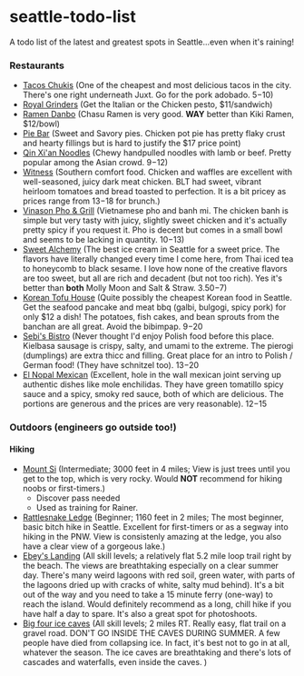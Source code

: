 # seattle-todo-list
A todo list of the latest and greatest spots in Seattle...even when it's raining!

### Restaurants
* [Tacos Chukis](https://www.yelp.com/biz/tacos-chukis-seattle-5) (One of the cheapest and most delicious tacos in the city. There's one right underneath Juxt. Go for the pork adobado. $5-$10)
* [Royal Grinders](https://www.yelp.com/biz/royal-grinders-seattle-2) (Get the Italian or the Chicken pesto, $11/sandwich)
* [Ramen Danbo](https://www.yelp.com/biz/ramen-danbo-seattle-2) (Chasu Ramen is very good. **WAY** better than Kiki Ramen, $12/bowl)
* [Pie Bar](https://www.yelp.com/biz/pie-bar-seattle-2) (Sweet and Savory pies. Chicken pot pie has pretty flaky crust and hearty fillings but is hard to justify the $17 price point)
* [Qin Xi'an Noodles](https://www.yelp.com/biz/qin-xian-noodles-seattle-3) (Chewy handpulled noodles with lamb or beef. Pretty popular among the Asian crowd. $9-$12)
* [Witness](https://www.yelp.com/biz/witness-seattle) (Southern comfort food. Chicken and waffles are excellent with well-seasoned, juicy dark meat chicken. BLT had sweet, vibrant heirloom tomatoes and bread toasted to perfection. It is a bit pricey as prices range from $13-$18 for brunch.)
* [Vinason Pho & Grill](https://www.yelp.com/biz/vinason-pho-and-grill-seattle-2) (Vietnamese pho and banh mi. The chicken banh is simple but very tasty with juicy, slightly sweet chicken and it's actually pretty spicy if you request it. Pho is decent but comes in a small bowl and seems to be lacking in quantity. $10-$13)
* [Sweet Alchemy](https://www.yelp.com/biz/sweet-alchemy-ice-creamery-seattle) (The best ice cream in Seattle for a sweet price. The flavors have literally changed every time I come here, from Thai iced tea to honeycomb to black sesame. I love how none of the creative flavors are too sweet, but all are rich and decadent (but not too rich). Yes it's better than **both** Molly Moon and Salt & Straw. $3.50-$7) 
* [Korean Tofu House](https://www.yelp.com/biz/korean-tofu-house-seattle) (Quite possibly the cheapest Korean food in Seattle. Get the seafood pancake and meat bbq (galbi, bulgogi, spicy pork) for only $12 a dish! The potatoes, fish cakes, and bean sprouts from the banchan are all great. Avoid the bibimpap. $9-$20
* [Sebi's Bistro](https://www.yelp.com/biz/sebis-bistro-seattle) (Never thought I'd enjoy Polish food before this place. Kielbasa sausage is crispy, salty, and umami to the extreme. The pierogi (dumplings) are extra thicc and filling. Great place for an intro to Polish / German food! (They have schnitzel too). $13-$20
* [El Nopal Mexican](https://www.yelp.com/biz/el-nopal-mexican-food-everett) (Excellent, hole in the wall mexican joint serving up authentic dishes like mole enchilidas. They have green tomatillo spicy sauce and a spicy, smoky red sauce, both of which are delicious. The portions are generous and the prices are very reasonable). $12-$15
### Outdoors (engineers go outside too!)
#### Hiking
* [Mount Si](https://www.wta.org/go-hiking/hikes/mount-si) (Intermediate; 3000 feet in 4 miles; View is just trees until you get to the top, which is very rocky. Would **NOT** recommend for hiking noobs or first-timers.)
   * Discover pass needed
   * Used as training for Rainer.
* [Rattlesnake Ledge](https://www.wta.org/go-hiking/hikes/rattle-snake-ledge) (Beginner; 1160 feet in 2 miles; The most beginner, basic bitch hike in Seattle. Excellent for first-timers or as a segway into hiking in the PNW. View is consistenly amazing at the ledge, you also have a clear view of a gorgeous lake.)
* [Ebey's Landing](https://www.alltrails.com/trail/us/washington/ebeys-landing-trail) (All skill levels; a relatively flat 5.2 mile loop trail right by the beach. The views are breathtaking especially on a clear summer day. There's many weird lagoons with red soil, green water, with parts of the lagoons dried up with cracks of white, salty mud behind). It's a bit out of the way and you need to take a 15 minute ferry (one-way) to reach the island. Would definitely recommend as a long, chill
  hike if you have half a day to spare. It's also a great spot for photoshoots.
* [Big four ice caves](https://www.wta.org/go-hiking/hikes/big-four-ice-caves) (All skill levels; 2 miles RT. Really easy, flat trail on a gravel road. DON'T GO INSIDE THE CAVES DURING SUMMER. A few people have died from collapsing ice. In fact, it's best not to go in at all, whatever the season. The ice caves are breathtaking and there's lots of cascades and waterfalls, even inside the caves. )
